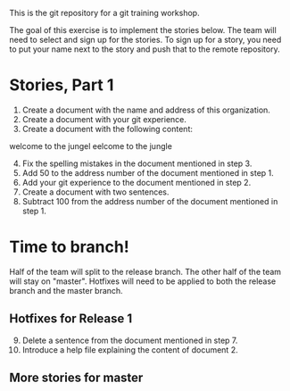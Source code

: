 This is the git repository for a git training workshop.

The goal of this exercise is to implement the stories below. The team will need to select and sign up for the stories. To sign up for a story, you need to put your name next to the story and push that to the remote repository.

# Stories, Part 1

1. Create a document with the name and address of this organization.
2. Create a document with your git experience.
3. Create a document with the following content:

welcome to the jungel
eelcome to the jungle

4. Fix the spelling mistakes in the document mentioned in step 3.
5. Add 50 to the address number of the document mentioned in step 1.
6. Add your git experience to the document mentioned in step 2.
7. Create a document with two sentences.
8. Subtract 100 from the address number of the document mentioned in step 1.

# Time to branch!

Half of the team will split to the release branch. The other half of the team will stay on "master".
Hotfixes will need to be applied to both the release branch and the master branch.

## Hotfixes for Release 1

9. Delete a sentence from the document mentioned in step 7.
10. Introduce a help file explaining the content of document 2.

## More stories for master


